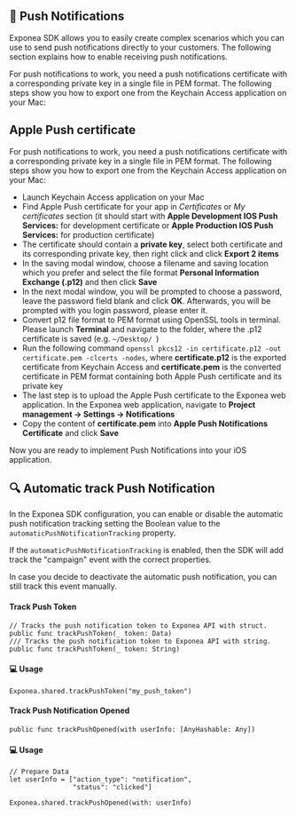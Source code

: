 ## 📣  Push Notifications

Exponea SDK allows you to easily create complex scenarios which you can use to send push notifications directly to your customers. The following section explains how to enable receiving push notifications.

For push notifications to work, you need a push notifications certificate with a corresponding private key in a single file in PEM format. The following steps show you how to export one from the Keychain Access application on your Mac:

## Apple Push certificate ##

For push notifications to work, you need a push notifications certificate with a corresponding private key in a single file in PEM format. The following steps show you how to export one from the Keychain Access application on your Mac:

* Launch Keychain Access application on your Mac
* Find Apple Push certificate for your app in *Certificates* or *My certificates* section (it should start with **Apple Development IOS Push Services:** for development certificate or **Apple Production IOS Push Services:** for production certificate)
* The certificate should contain a **private key**, select both certificate and its corresponding private key, then right click and click **Export 2 items**
* In the saving modal window, choose a filename and saving location which you prefer and select the file format **Personal Information Exchange (.p12)** and then click **Save**
* In the next modal window, you will be prompted to choose a password, leave the password field blank and click **OK**. Afterwards, you will be prompted with you login password, please enter it.
* Convert p12 file format to PEM format using OpenSSL tools in terminal. Please launch **Terminal** and navigate to the folder, where the .p12 certificate is saved (e.g.  `~/Desktop/ `)
* Run the following command  `openssl pkcs12 -in certificate.p12 -out certificate.pem -clcerts -nodes`, where **certificate.p12** is the exported certificate from Keychain Access and **certificate.pem** is the converted certificate in PEM format containing both Apple Push certificate and its private key
* The last step is to upload the Apple Push certificate to the Exponea web application. In the Exponea web application, navigate to **Project management -> Settings -> Notifications**
* Copy the content of **certificate.pem** into **Apple Push Notifications Certificate** and click **Save**

Now you are ready to implement Push Notifications into your iOS application.

## 🔍 Automatic track Push Notification

In the Exponea SDK configuration, you can enable or disable the automatic push notification tracking setting the Boolean value to the `automaticPushNotificationTracking` property.

If the `automaticPushNotificationTracking` is enabled, then the SDK will add track the "campaign" event with the correct properties.

In case you decide to deactivate the automatic push notification, you can still track this event manually.

#### Track Push Token

```
// Tracks the push notification token to Exponea API with struct.
public func trackPushToken(_ token: Data)
/// Tracks the push notification token to Exponea API with string.
public func trackPushToken(_ token: String)
```

#### 💻 Usage

```
Exponea.shared.trackPushToken("my_push_token")
```

#### Track Push Notification Opened

```
public func trackPushOpened(with userInfo: [AnyHashable: Any])
```

#### 💻 Usage

```
// Prepare Data
let userInfo = ["action_type": "notification",
                "status": "clicked"]

Exponea.shared.trackPushOpened(with: userInfo)
```
